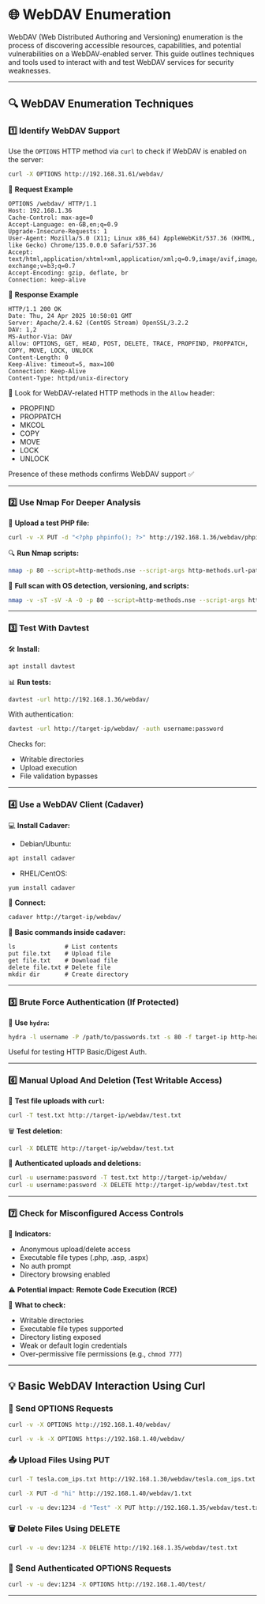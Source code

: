 # 🌐 **WebDAV Enumeration**

WebDAV (Web Distributed Authoring and Versioning) enumeration is the process of discovering accessible resources, capabilities, and potential vulnerabilities on a WebDAV-enabled server. This guide outlines techniques and tools used to interact with and test WebDAV services for security weaknesses.

---

## 🔍 **WebDAV Enumeration Techniques**

### 1️⃣ **Identify WebDAV Support**

Use the `OPTIONS` HTTP method via `curl` to check if WebDAV is enabled on the server:

```bash
curl -X OPTIONS http://192.168.31.61/webdav/
```

📩 **Request Example**

```
OPTIONS /webdav/ HTTP/1.1
Host: 192.168.1.36
Cache-Control: max-age=0
Accept-Language: en-GB,en;q=0.9
Upgrade-Insecure-Requests: 1
User-Agent: Mozilla/5.0 (X11; Linux x86_64) AppleWebKit/537.36 (KHTML, like Gecko) Chrome/135.0.0.0 Safari/537.36
Accept: text/html,application/xhtml+xml,application/xml;q=0.9,image/avif,image/webp,*/*;q=0.8,application/signed-exchange;v=b3;q=0.7
Accept-Encoding: gzip, deflate, br
Connection: keep-alive
```

📨 **Response Example**

```
HTTP/1.1 200 OK
Date: Thu, 24 Apr 2025 10:50:01 GMT
Server: Apache/2.4.62 (CentOS Stream) OpenSSL/3.2.2
DAV: 1,2
MS-Author-Via: DAV
Allow: OPTIONS, GET, HEAD, POST, DELETE, TRACE, PROPFIND, PROPPATCH, COPY, MOVE, LOCK, UNLOCK
Content-Length: 0
Keep-Alive: timeout=5, max=100
Connection: Keep-Alive
Content-Type: httpd/unix-directory
```

🔎 Look for WebDAV-related HTTP methods in the `Allow` header:

* PROPFIND
* PROPPATCH
* MKCOL
* COPY
* MOVE
* LOCK
* UNLOCK

Presence of these methods confirms WebDAV support ✅

---

### 2️⃣ **Use Nmap For Deeper Analysis**

🔧 **Upload a test PHP file:**

```bash
curl -v -X PUT -d "<?php phpinfo(); ?>" http://192.168.1.36/webdav/phpinfo.php
```

🔍 **Run Nmap scripts:**

```bash
nmap -p 80 --script=http-methods.nse --script-args http-methods.url-path='/webdav/' target-ip
```

🔬 **Full scan with OS detection, versioning, and scripts:**

```bash
nmap -v -sT -sV -A -O -p 80 --script=http-methods.nse --script-args http-methods.url-path='/webdav/' target-ip
```

---

### 3️⃣ **Test With Davtest**

🛠️ **Install:**

```bash
apt install davtest
```

📊 **Run tests:**

```bash
davtest -url http://192.168.1.36/webdav/
```

With authentication:

```bash
davtest -url http://target-ip/webdav/ -auth username:password
```

Checks for:

* Writable directories
* Upload execution
* File validation bypasses

---

### 4️⃣ **Use a WebDAV Client (Cadaver)**

💻 **Install Cadaver:**

* Debian/Ubuntu:

```bash
apt install cadaver
```

* RHEL/CentOS:

```bash
yum install cadaver
```

🔗 **Connect:**

```bash
cadaver http://target-ip/webdav/
```

🧱 **Basic commands inside cadaver:**

```
ls              # List contents
put file.txt    # Upload file
get file.txt    # Download file
delete file.txt # Delete file
mkdir dir       # Create directory
```

---

### 5️⃣ **Brute Force Authentication (If Protected)**

🔐 **Use `hydra`:**

```bash
hydra -l username -P /path/to/passwords.txt -s 80 -f target-ip http-head "/webdav"
```

Useful for testing HTTP Basic/Digest Auth.

---

### 6️⃣ **Manual Upload And Deletion (Test Writable Access)**

📝 **Test file uploads with `curl`:**

```bash
curl -T test.txt http://target-ip/webdav/test.txt
```

🗑️ **Test deletion:**

```bash
curl -X DELETE http://target-ip/webdav/test.txt
```

🔐 **Authenticated uploads and deletions:**

```bash
curl -u username:password -T test.txt http://target-ip/webdav/
curl -u username:password -X DELETE http://target-ip/webdav/test.txt
```

---

### 7️⃣ **Check for Misconfigured Access Controls**

🚨 **Indicators:**

* Anonymous upload/delete access
* Executable file types (.php, .asp, .aspx)
* No auth prompt
* Directory browsing enabled

⚠️ **Potential impact:** **Remote Code Execution (RCE)**

🔎 **What to check:**

* Writable directories
* Executable file types supported
* Directory listing exposed
* Weak or default login credentials
* Over-permissive file permissions (e.g., `chmod 777`)

---

## 💡 **Basic WebDAV Interaction Using Curl**

### 📄 **Send OPTIONS Requests**

```bash
curl -v -X OPTIONS http://192.168.1.40/webdav/
```

```bash
curl -v -k -X OPTIONS https://192.168.1.40/webdav/
```

### 📤 **Upload Files Using PUT**

```bash
curl -T tesla.com_ips.txt http://192.168.1.30/webdav/tesla.com_ips.txt
```

```bash
curl -X PUT -d "hi" http://192.168.1.40/webdav/1.txt
```

```bash
curl -v -u dev:1234 -d "Test" -X PUT http://192.168.1.35/webdav/test.txt
```

### 🗑️ **Delete Files Using DELETE**

```bash
curl -v -u dev:1234 -X DELETE http://192.168.1.35/webdav/test.txt
```

### 🔐 **Send Authenticated OPTIONS Requests**

```bash
curl -v -u dev:1234 -X OPTIONS http://192.168.1.40/test/
```

---
